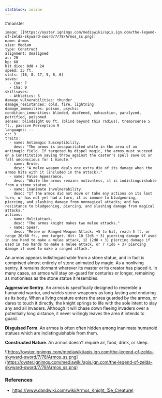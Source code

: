 ```yaml
---
statblock: inline
---
```

#monster 

```statblock
image: [[https://oyster.ignimgs.com/mediawiki/apis.ign.com/the-legend-of-zelda-skyward-sword/7/78/Armos_ss.png]]
name: Armos
size: Medium
type: Construct
alignment: Unaligned
ac: 20
hp: 60
hit_dice: 8d8 + 24
speed: 35 ft.
stats: [16, 8, 17, 5, 8, 6]
saves:
  - Con: 7
  - Cha: 0
skillsaves:
  - Athletics: 5
damage_vulnerabilities: thunder
damage_resistances: cold, fire, lightning
damage_immunities: poison, psychic
condition_immunities: blinded, deafened, exhaustion, paralyzed, petrified, poisoned
senses: blindsight 60 ft. (blind beyond this radius), tremorsense 5 ft., passive Perception 9
languages: --
cr: 3
traits:
  - name: Antimagic Susceptibility.
    desc: "The armos is incapacitated while in the area of an antimagic field. If targeted by dispel magic, the armos must succeed on a Constitution saving throw against the caster's spell save DC or fall unconscious for 1 minute."
  - name: Brute.
    desc: "A melee weapon deals one extra die of its damage when the armos hits with it (included in the attack)."
  - name: False Appearance.
    desc: "While the armos remains motionless, it is indistinguishable from a stone statue."
  - name: Inanimate Invulnerability.
    desc: "If the armos did not move or take any actions on its last turn, or has not yet had a turn, it is immune to bludgeoning, piercing, and slashing damage from nonmagical attacks; and has resistance to bludgeoning, piercing, and slashing damage from magical attacks."
actions:
  - name: Multiattack.
    desc: "The armos knight makes two melee attacks."
  - name: Spear.
    desc: "Melee or Ranged Weapon Attack: +5 to hit, reach 5 ft. or range 20/60 ft., one target. Hit: 10 (2d6 + 3) piercing damage if used in one hand to make a melee attack, 12 (2d8 + 3) piercing damage if used in two hands to make a melee attack, or 7 (1d6 + 3) piercing damage if used to make a ranged attack."
```

An armos appears indistinguishable from a stone statue, and in fact is comprised almost entirely of stone animated by magic. As a nonliving sentry, it remains dormant wherever its master or its creator has placed it. In many cases, an armos will stay on-guard for centuries or longer, remaining as motionless as the stone statue it resembles.

**Aggressive Sentry**. An armos is specifically designed to resemble a humanoid warrior, and wields stone weaponry as long-lasting and enduring as its body. When a living creature enters the area guarded by the armos, or dares to touch it directly, the knight springs to life with the sole intent to slay any and all invaders. Although it will chase down fleeing invaders over a potentially long distance, it never willingly leaves the area it intends to guard.

**Disguised Form**. An armos is often often hidden among inanimate humanoid statues which are indistinguishable from them.

**Constructed Nature**. An armos doesn't require air, food, drink, or sleep.

![https://oyster.ignimgs.com/mediawiki/apis.ign.com/the-legend-of-zelda-skyward-sword/7/78/Armos_ss.png](https://oyster.ignimgs.com/mediawiki/apis.ign.com/the-legend-of-zelda-skyward-sword/7/78/Armos_ss.png)

### References

* https://www.dandwiki.com/wiki/Armos_Knight_(5e_Creature)
